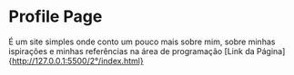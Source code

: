 # Profile Page

É um site simples onde conto um pouco mais sobre mim, sobre minhas ispirações e minhas referências na área de programação 
[Link da Página]{http://127.0.0.1:5500/2°/index.html}
